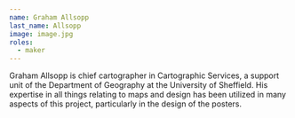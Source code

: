 ```yaml
---
name: Graham Allsopp
last_name: Allsopp
image: image.jpg
roles:
  - maker
---
```

Graham Allsopp is chief cartographer in Cartographic Services, a support unit of the Department of Geography at the University of Sheffield. His expertise in all things relating to maps and design has been utilized in many aspects of this project, particularly in the design of the posters.
